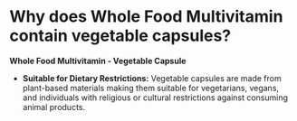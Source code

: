 # Why does Whole Food Multivitamin contain vegetable capsules?

**Whole Food Multivitamin - Vegetable Capsule** 

- **Suitable for Dietary Restrictions:** Vegetable capsules are made from plant-based materials making them suitable for vegetarians, vegans, and individuals with religious or cultural restrictions against consuming animal products.
